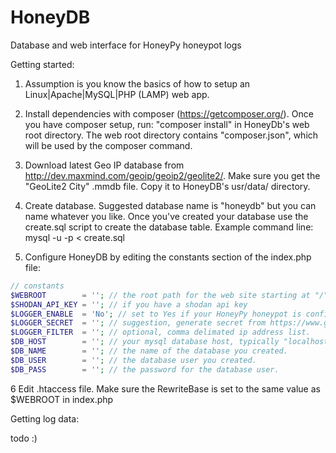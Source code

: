 HoneyDB
=======

Database and web interface for HoneyPy honeypot logs


Getting started:

1. Assumption is you know the basics of how to setup an Linux|Apache|MySQL|PHP (LAMP) web app.

2. Install dependencies with composer (https://getcomposer.org/). Once you have composer setup, run: "composer install" in HoneyDb's web root directory. The web root directory contains "composer.json", which will be used by the composer command.

3. Download latest Geo IP database from http://dev.maxmind.com/geoip/geoip2/geolite2/. Make sure you get the "GeoLite2 City" .mmdb file. Copy it to HoneyDB's usr/data/ directory.

4. Create database. Suggested database name is "honeydb" but you can name whatever you like. Once you've created your database use the create.sql script to create the database table. Example command line:
mysql -u <db username> -p <db name> < create.sql

5. Configure HoneyDB by editing the constants section of the index.php file:
```php
// constants
$WEBROOT        = ''; // the root path for the web site starting at "/"
$SHODAN_API_KEY = ''; // if you have a shodan api key
$LOGGER_ENABLE  = 'No'; // set to Yes if your HoneyPy honeypot is configured to post logs to the web logger.
$LOGGER_SECRET  = ''; // suggestion, generate secret from https://www.grc.com/passwords.htm
$LOGGER_FILTER  = ''; // optional, comma delimated ip address list.
$DB_HOST        = ''; // your mysql database host, typically "localhost"
$DB_NAME        = ''; // the name of the database you created.
$DB_USER        = ''; // the database user you created.
$DB_PASS        = ''; // the password for the database user.

```

6 Edit .htaccess file. Make sure the RewriteBase is set to the same value as $WEBROOT in index.php

Getting log data:

todo :)
